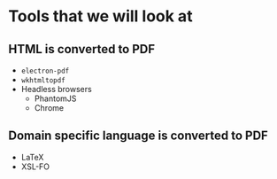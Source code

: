 # Tools that we will look at

## HTML is converted to PDF

* `electron-pdf`
* `wkhtmltopdf`
* Headless browsers
  * PhantomJS
  * Chrome

## Domain specific language is converted to PDF

* LaTeX
* XSL-FO